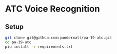 # ATC Voice Recognition


## Setup

```bash
git clone git@github.com:pandermatt/pa-19-atc.git
cd pa-19-atc
pip install -r requirements.txt
```
